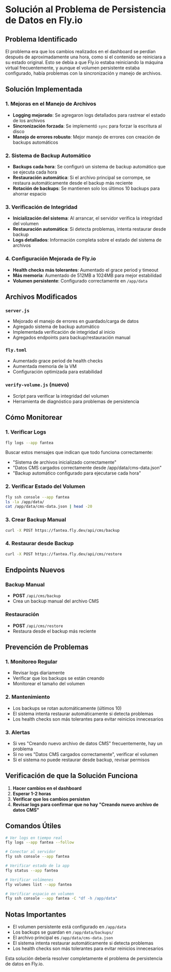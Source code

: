 # Solución al Problema de Persistencia de Datos en Fly.io

## Problema Identificado

El problema era que los cambios realizados en el dashboard se perdían después de aproximadamente una hora, como si el contenido se reiniciara a su estado original. Esto se debía a que Fly.io estaba reiniciando la máquina virtual frecuentemente, y aunque el volumen persistente estaba configurado, había problemas con la sincronización y manejo de archivos.

## Solución Implementada

### 1. Mejoras en el Manejo de Archivos

- **Logging mejorado**: Se agregaron logs detallados para rastrear el estado de los archivos
- **Sincronización forzada**: Se implementó `sync` para forzar la escritura al disco
- **Manejo de errores robusto**: Mejor manejo de errores con creación de backups automáticos

### 2. Sistema de Backup Automático

- **Backups cada hora**: Se configuró un sistema de backup automático que se ejecuta cada hora
- **Restauración automática**: Si el archivo principal se corrompe, se restaura automáticamente desde el backup más reciente
- **Rotación de backups**: Se mantienen solo los últimos 10 backups para ahorrar espacio

### 3. Verificación de Integridad

- **Inicialización del sistema**: Al arrancar, el servidor verifica la integridad del volumen
- **Restauración automática**: Si detecta problemas, intenta restaurar desde backup
- **Logs detallados**: Información completa sobre el estado del sistema de archivos

### 4. Configuración Mejorada de Fly.io

- **Health checks más tolerantes**: Aumentado el grace period y timeout
- **Más memoria**: Aumentado de 512MB a 1024MB para mejor estabilidad
- **Volumen persistente**: Configurado correctamente en `/app/data`

## Archivos Modificados

### `server.js`
- Mejorado el manejo de errores en guardado/carga de datos
- Agregado sistema de backup automático
- Implementada verificación de integridad al inicio
- Agregados endpoints para backup/restauración manual

### `fly.toml`
- Aumentado grace period de health checks
- Aumentada memoria de la VM
- Configuración optimizada para estabilidad

### `verify-volume.js` (nuevo)
- Script para verificar la integridad del volumen
- Herramienta de diagnóstico para problemas de persistencia

## Cómo Monitorear

### 1. Verificar Logs
```bash
fly logs --app fantea
```

Buscar estos mensajes que indican que todo funciona correctamente:
- "Sistema de archivos inicializado correctamente"
- "Datos CMS cargados correctamente desde /app/data/cms-data.json"
- "Backup automático configurado para ejecutarse cada hora"

### 2. Verificar Estado del Volumen
```bash
fly ssh console --app fantea
ls -la /app/data/
cat /app/data/cms-data.json | head -20
```

### 3. Crear Backup Manual
```bash
curl -X POST https://fantea.fly.dev/api/cms/backup
```

### 4. Restaurar desde Backup
```bash
curl -X POST https://fantea.fly.dev/api/cms/restore
```

## Endpoints Nuevos

### Backup Manual
- **POST** `/api/cms/backup`
- Crea un backup manual del archivo CMS

### Restauración
- **POST** `/api/cms/restore`
- Restaura desde el backup más reciente

## Prevención de Problemas

### 1. Monitoreo Regular
- Revisar logs diariamente
- Verificar que los backups se están creando
- Monitorear el tamaño del volumen

### 2. Mantenimiento
- Los backups se rotan automáticamente (últimos 10)
- El sistema intenta restaurar automáticamente si detecta problemas
- Los health checks son más tolerantes para evitar reinicios innecesarios

### 3. Alertas
- Si ves "Creando nuevo archivo de datos CMS" frecuentemente, hay un problema
- Si no ves "Datos CMS cargados correctamente", verificar el volumen
- Si el sistema no puede restaurar desde backup, revisar permisos

## Verificación de que la Solución Funciona

1. **Hacer cambios en el dashboard**
2. **Esperar 1-2 horas**
3. **Verificar que los cambios persisten**
4. **Revisar logs para confirmar que no hay "Creando nuevo archivo de datos CMS"**

## Comandos Útiles

```bash
# Ver logs en tiempo real
fly logs --app fantea --follow

# Conectar al servidor
fly ssh console --app fantea

# Verificar estado de la app
fly status --app fantea

# Verificar volúmenes
fly volumes list --app fantea

# Verificar espacio en volumen
fly ssh console --app fantea -C "df -h /app/data"
```

## Notas Importantes

- El volumen persistente está configurado en `/app/data`
- Los backups se guardan en `/app/data/backups/`
- El archivo principal es `/app/data/cms-data.json`
- El sistema intenta restaurar automáticamente si detecta problemas
- Los health checks son más tolerantes para evitar reinicios innecesarios

Esta solución debería resolver completamente el problema de persistencia de datos en Fly.io.
